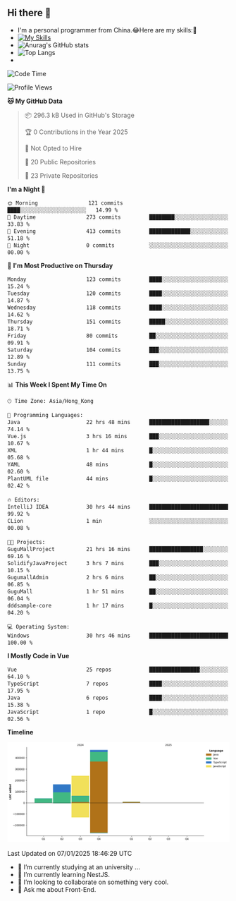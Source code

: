 ## Hi there 👋
- I'm a personal programmer from China.😂Here are my skills:🤔
- [![My Skills](https://skillicons.dev/icons?i=js,html,css,vue,typescript,java,golang)](https://skillicons.dev)
- ![Anurag's GitHub stats](https://github-readme-stats.vercel.app/api?username=FluffyChi-Xing&count_private=true&show_icons=true&theme=radical)
- ![Top Langs](https://github-readme-stats.vercel.app/api/top-langs/?username=FluffyChi-Xing)
- <!--START_SECTION:waka-->
![Code Time](http://img.shields.io/badge/Code%20Time-1%2C026%20hrs%2022%20mins-blue)

![Profile Views](http://img.shields.io/badge/Profile%20Views-1-blue)

**🐱 My GitHub Data** 

> 📦 296.3 kB Used in GitHub's Storage 
 > 
> 🏆 0 Contributions in the Year 2025
 > 
> 🚫 Not Opted to Hire
 > 
> 📜 20 Public Repositories 
 > 
> 🔑 23 Private Repositories 
 > 
**I'm a Night 🦉** 

```text
🌞 Morning                121 commits         ████░░░░░░░░░░░░░░░░░░░░░   14.99 % 
🌆 Daytime                273 commits         ████████░░░░░░░░░░░░░░░░░   33.83 % 
🌃 Evening                413 commits         █████████████░░░░░░░░░░░░   51.18 % 
🌙 Night                  0 commits           ░░░░░░░░░░░░░░░░░░░░░░░░░   00.00 % 
```
📅 **I'm Most Productive on Thursday** 

```text
Monday                   123 commits         ████░░░░░░░░░░░░░░░░░░░░░   15.24 % 
Tuesday                  120 commits         ████░░░░░░░░░░░░░░░░░░░░░   14.87 % 
Wednesday                118 commits         ████░░░░░░░░░░░░░░░░░░░░░   14.62 % 
Thursday                 151 commits         █████░░░░░░░░░░░░░░░░░░░░   18.71 % 
Friday                   80 commits          ██░░░░░░░░░░░░░░░░░░░░░░░   09.91 % 
Saturday                 104 commits         ███░░░░░░░░░░░░░░░░░░░░░░   12.89 % 
Sunday                   111 commits         ███░░░░░░░░░░░░░░░░░░░░░░   13.75 % 
```


📊 **This Week I Spent My Time On** 

```text
🕑︎ Time Zone: Asia/Hong_Kong

💬 Programming Languages: 
Java                     22 hrs 48 mins      ███████████████████░░░░░░   74.14 % 
Vue.js                   3 hrs 16 mins       ███░░░░░░░░░░░░░░░░░░░░░░   10.67 % 
XML                      1 hr 44 mins        █░░░░░░░░░░░░░░░░░░░░░░░░   05.68 % 
YAML                     48 mins             █░░░░░░░░░░░░░░░░░░░░░░░░   02.60 % 
PlantUML file            44 mins             █░░░░░░░░░░░░░░░░░░░░░░░░   02.42 % 

🔥 Editors: 
IntelliJ IDEA            30 hrs 44 mins      █████████████████████████   99.92 % 
CLion                    1 min               ░░░░░░░░░░░░░░░░░░░░░░░░░   00.08 % 

🐱‍💻 Projects: 
GuguMallProject          21 hrs 16 mins      █████████████████░░░░░░░░   69.16 % 
SolidifyJavaProject      3 hrs 7 mins        ███░░░░░░░░░░░░░░░░░░░░░░   10.15 % 
GugumallAdmin            2 hrs 6 mins        ██░░░░░░░░░░░░░░░░░░░░░░░   06.85 % 
GuguMall                 1 hr 51 mins        ██░░░░░░░░░░░░░░░░░░░░░░░   06.04 % 
dddsample-core           1 hr 17 mins        █░░░░░░░░░░░░░░░░░░░░░░░░   04.20 % 

💻 Operating System: 
Windows                  30 hrs 46 mins      █████████████████████████   100.00 % 
```

**I Mostly Code in Vue** 

```text
Vue                      25 repos            ████████████████░░░░░░░░░   64.10 % 
TypeScript               7 repos             ████░░░░░░░░░░░░░░░░░░░░░   17.95 % 
Java                     6 repos             ████░░░░░░░░░░░░░░░░░░░░░   15.38 % 
JavaScript               1 repo              █░░░░░░░░░░░░░░░░░░░░░░░░   02.56 % 
```



**Timeline**

![Lines of Code chart](https://raw.githubusercontent.com/FluffyChi-Xing/FluffyChi-Xing/main/assets/bar_graph.png)


 Last Updated on 07/01/2025 18:46:29 UTC
<!--END_SECTION:waka-->
- 🔭 I’m currently studying at an university ...
- 🌱 I’m currently learning NestJS.
- 👯 I’m looking to collaborate on something very cool.
- 💬 Ask me about Front-End.
